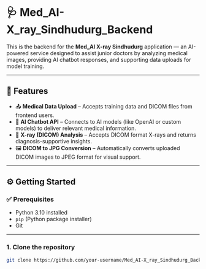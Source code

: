 # 🩺 Med_AI-X_ray_Sindhudurg_Backend

This is the backend for the **Med_AI X-ray Sindhudurg** application — an AI-powered service designed to assist junior doctors by analyzing medical images, providing AI chatbot responses, and supporting data uploads for model training.

---

## 🚀 Features

- 📤 **Medical Data Upload** – Accepts training data and DICOM files from frontend users.
- 🧠 **AI Chatbot API** – Connects to AI models (like OpenAI or custom models) to deliver relevant medical information.
- 🩻 **X-ray (DICOM) Analysis** – Accepts DICOM format X-rays and returns diagnosis-supportive insights.
- 🖼️ **DICOM to JPG Conversion** – Automatically converts uploaded DICOM images to JPEG format for visual support.

---

## ⚙️ Getting Started

### ✅ Prerequisites

- Python 3.10 installed
- `pip` (Python package installer)
- Git

---

### 1. Clone the repository

```bash
git clone https://github.com/your-username/Med_AI-X_ray_Sindhudurg_Backend.git

